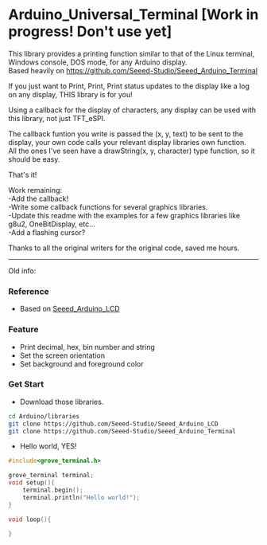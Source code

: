 # Arduino_Universal_Terminal [Work in progress! Don't use yet]        
This library provides a printing function similar to that of the Linux terminal, Windows console, DOS mode, for any Arduino display.             
Based heavily on https://github.com/Seeed-Studio/Seeed_Arduino_Terminal              

If you just want to Print, Print, Print status updates to the display like a log on any display, THIS library is for you!

Using a callback for the display of characters, any display can be used with this library, not just TFT_eSPI.         

The callback funtion you write is passed the (x, y, text) to be sent to the display, your own code calls your relevant display libraries own function.          
All the ones I've seen have a drawString(x, y, character) type function, so it should be easy.          

That's it! 

Work remaining:          
-Add the callback!       
-Write some callback functions for several graphics libraries.                   
-Update this readme with the examples for a few graphics libraries like g8u2, OneBitDisplay, etc...                  
-Add a flashing cursor?         

Thanks to all the original writers for the original code, saved me hours.
________________                  
Old info:

### Reference
- Based on [Seeed_Arduino_LCD](https://github.com/Seeed-Studio/Seeed_Arduino_LCD)

### Feature
- Print decimal, hex, bin number and string
- Set the screen orientation
- Set background and foreground color

### Get Start
- Download those libraries.
```bash
cd Arduino/libraries
git clone https://github.com/Seeed-Studio/Seeed_Arduino_LCD
git clone https://github.com/Seeed-Studio/Seeed_Arduino_Terminal
```

- Hello world, YES!
```C++
#include<grove_terminal.h>

grove_terminal terminal;
void setup(){
    terminal.begin();
    terminal.println("Hello world!");
}

void loop(){
    
}
```
